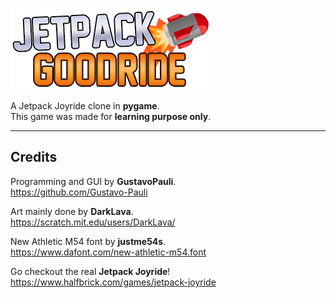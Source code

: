 ![Jetpack Goodride](assets/sprites/LogoSmall.png)


A Jetpack Joyride clone in **pygame**.\
This game was made for **learning purpose only**.

***
## Credits

Programming and GUI by **GustavoPauli**. \
https://github.com/Gustavo-Pauli

Art mainly done by **DarkLava**. \
https://scratch.mit.edu/users/DarkLava/

New Athletic M54 font by **justme54s**. \
https://www.dafont.com/new-athletic-m54.font

Go checkout the real **Jetpack Joyride**! \
https://www.halfbrick.com/games/jetpack-joyride
